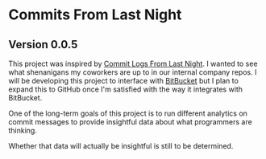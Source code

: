 # Commits From Last Night
## Version 0.0.5

This project was inspired by [Commit Logs From Last Night](http://www.commitlogsfromlastnight.com/). 
I wanted to see what shenanigans my coworkers are up to in our internal company repos. 
I will be developing this project to interface with [BitBucket](https://bitbucket.org) 
but I plan to expand this to GitHub once I'm satisfied with the way it integrates with BitBucket.

One of the long-term goals of this project is to run different analytics on commit messages to provide insightful 
data about what programmers are thinking.

Whether that data will actually be insightful is still to be determined.
